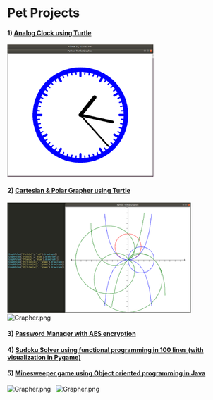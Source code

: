# Pet Projects

#### 1) [Analog Clock using Turtle](/analog_clock.py)
<img src="https://raw.githubusercontent.com/Sud0-u53r/PythonStuff/master/imgs/analog_clock.png" alt="AnalogClock.png" height="300">

#### 2) [Cartesian & Polar Grapher using Turtle](/grapher.py)
<p float="left">
  <img src="https://raw.githubusercontent.com/Sud0-u53r/PythonStuff/master/imgs/grapher1.png" alt="Grapher.png" height="250"> &nbsp; 
  <img src="https://raw.githubusercontent.com/Sud0-u53r/PythonStuff/master/imgs/grapher2.png" alt="Grapher.png" height="250">
</p>

#### 3) [Password Manager with AES encryption](/mySafe.py)

#### 4) [Sudoku Solver using functional programming in 100 lines (with visualization in Pygame)](/sudoku_solver_100lines.py)

#### 5) [Minesweeper game using Object oriented programming in Java](/Minesweeper.java)
<p float="left">
  <img src="https://raw.githubusercontent.com/Sud0-u53r/PythonStuff/master/imgs/minesweeper1.png" alt="Grapher.png" height="400"> &nbsp; 
  <img src="https://raw.githubusercontent.com/Sud0-u53r/PythonStuff/master/imgs/minesweeper2.png" alt="Grapher.png" height="400">
</p>
